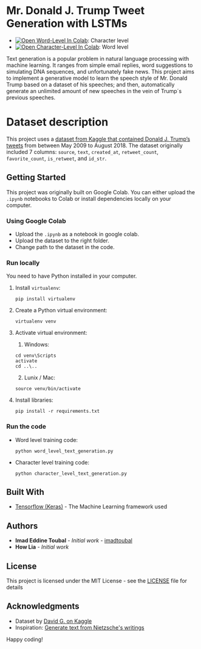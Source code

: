 # Mr. Donald J. Trump Tweet Generation with LSTMs

* [![Open Word-Level In Colab](https://colab.research.google.com/assets/colab-badge.svg)](https://colab.research.google.com/github/imadtoubal/Mr-Donald-J.-Trump-Tweet-Generation/blob/master/word_level_text_generation.ipynb): Character level
* [![Open Character-Level In Colab](https://colab.research.google.com/assets/colab-badge.svg)](https://colab.research.google.com/github/imadtoubal/Mr-Donald-J.-Trump-Tweet-Generation/blob/master/character_level_text_generation.ipynb): Word level


Text generation is a popular problem in natural language processing with machine learning. It ranges from simple email replies, word suggestions to simulating DNA sequences, and unfortunately fake news. This project aims to implement a generative model to learn the speech style of Mr. Donald Trump based on a dataset of his speeches; and then, automatically generate an unlimited amount of new speeches in the vein of Trump´s previous speeches.

# Dataset description
This project uses a [dataset from Kaggle that contained Donald J. Trump’s tweets](https://www.kaggle.com/davidg089/all-djtrum-tweets) from between May 2009 to August 2018. The dataset originally included 7 columns: `source`, `text`, `created_at`, `retweet_count`, `favorite_count`, `is_retweet`, and `id_str`. 

## Getting Started

This project was originally built on Google Colab. You can either upload the `.ipynb` notebooks to Colab or install dependencies locally on your computer.

### Using Google Colab

* Upload the `.ipynb` as a notebook in google colab. 
* Upload the dataset to the right folder.
* Change path to the dataset in the code.

### Run locally

You need to have Python installed in your computer.

1. Install `virtualenv`: 
    ```console
    pip install virtualenv
    ```
2. Create a Python virtual environment:
    ```console
    virtualenv venv
    ```
3. Activate virtual environment:
    1. Windows:
    ```console
    cd venv\Scripts
    activate
    cd ..\..
    ```
    2. Lunix / Mac:
    ```console
    source venv/bin/activate
    ```
4. Install libraries:
   
   ```console
   pip install -r requirements.txt
   ```
### Run the code

* Word level training code:
    ```console
    python word_level_text_generation.py
    ```
* Character level training code:
    ```console
    python character_level_text_generation.py
    ```

## Built With

* [Tensorflow (Keras)](https://www.tensorflow.org/) - The Machine Learning framework used

## Authors

* **Imad Eddine Toubal** - *Initial work* - [imadtoubal](https://github.com/imadtoubal)
* **How Lia** - *Initial work* 

## License

This project is licensed under the MIT License - see the [LICENSE](LICENSE) file for details

## Acknowledgments

* Dataset by [David G. on Kaggle](https://www.kaggle.com/davidg089)
* Inspiration: [Generate text from Nietzsche's writings](https://github.com/keras-team/keras/blob/master/examples/lstm_text_generation.py)

 Happy coding!
